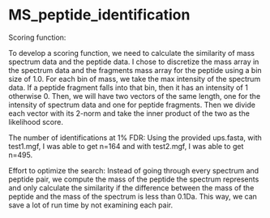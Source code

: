# MS_peptide_identification
Scoring function: 

To develop a scoring function, we need to calculate the similarity of mass spectrum data and the peptide data. 
I chose to discretize the mass array in the spectrum data and the fragments mass array for the peptide using a bin size of 1.0.
For each bin of mass, we take the max intensity of the spectrum data.
If a peptide fragment falls into that bin, then it has an intensity of 1 otherwise 0. 
Then, we will have two vectors of the same length, one for the intensity of spectrum data and one for peptide fragments. 
Then we divide each vector with its 2-norm and take the inner product of the two as the likelihood score. 


The number of identifications at 1% FDR:
Using the provided ups.fasta, with test1.mgf, I was able to get n=164 and with test2.mgf, I was able to get n=495.

Effort to optimize the search:
Instead of going through every spectrum and peptide pair, we compute the mass of the peptide the spectrum represents and only calculate the similarity if the difference between the mass of the peptide and the mass of the spectrum is less than 0.1Da. This way, we can save a lot of run time by not examining each pair. 
